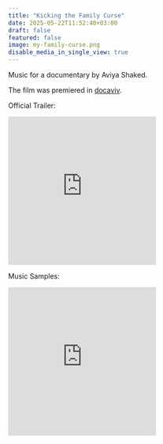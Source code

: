 ```yaml
---
title: "Kicking the Family Curse"
date: 2025-05-22T11:52:40+03:00
draft: false
featured: false
image: my-family-curse.png
disable_media_in_single_view: true
---
```

Music for a documentary by Aviya Shaked.  
<!--more-->
The film was premiered in [docaviv](https://www.docaviv.co.il/2025-en/films/kicking-the-family-curse/).  

 Official Trailer: 
 <iframe src="https://www.youtube.com/embed/H8J-j6QWImQ?controls=0" style="max-width: 600px;" height="300" title="YouTube video player" frameborder="0" allow="accelerometer; autoplay; clipboard-write; encrypted-media; gyroscope; picture-in-picture; web-share" referrerpolicy="strict-origin-when-cross-origin" allowfullscreen></iframe>

 Music Samples:  
<iframe height="300" scrolling="no" frameborder="no" allow="autoplay" style="max-width: 600px;" src="https://w.soundcloud.com/player/?url=https%3A//api.soundcloud.com/playlists/1890556472&color=%23ff5500&auto_play=false&hide_related=true&show_comments=false&show_user=false&show_reposts=false&show_teaser=false&visual=true"></iframe>